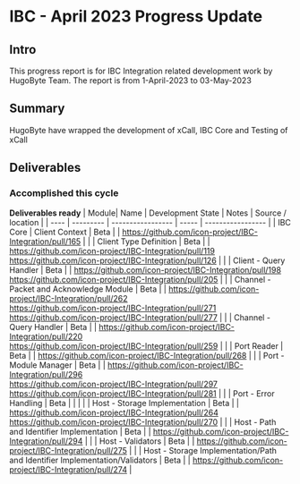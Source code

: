 # IBC - April 2023 Progress Update

## Intro
This progress report is for IBC Integration related development work by HugoByte Team. The report is from  1-April-2023 to 03-May-2023

## Summary

HugoByte have wrapped the development of xCall, IBC Core and Testing of xCall

## Deliverables

### Accomplished this cycle

__Deliverables ready__
| Module| Name | Development State | Notes | Source / location |
| ---- | --------- | ----------------- | ----- | ----------------- |
| IBC Core | Client Context | Beta | | https://github.com/icon-project/IBC-Integration/pull/165 |
|  | Client Type Definition | Beta | | https://github.com/icon-project/IBC-Integration/pull/119 <br/> https://github.com/icon-project/IBC-Integration/pull/126 |
|  | Client - Query Handler | Beta | | https://github.com/icon-project/IBC-Integration/pull/198 <br/> https://github.com/icon-project/IBC-Integration/pull/205 |
|  | Channel - Packet and Acknowledge Module | Beta | | https://github.com/icon-project/IBC-Integration/pull/262 <br/> https://github.com/icon-project/IBC-Integration/pull/271 <br/> https://github.com/icon-project/IBC-Integration/pull/277 |
|  | Channel - Query Handler | Beta | | https://github.com/icon-project/IBC-Integration/pull/220 <br/> https://github.com/icon-project/IBC-Integration/pull/259 |
|  | Port Reader | Beta | | https://github.com/icon-project/IBC-Integration/pull/268 |
|  | Port - Module Manager | Beta | | https://github.com/icon-project/IBC-Integration/pull/296 <br/> https://github.com/icon-project/IBC-Integration/pull/297 <br/> https://github.com/icon-project/IBC-Integration/pull/281 |
|  | Port - Error Handling | Beta | | |
|  | Host - Storage Implementation | Beta | | https://github.com/icon-project/IBC-Integration/pull/264 <br/> https://github.com/icon-project/IBC-Integration/pull/270 |
|  | Host - Path and Identifier Implementation | Beta | | https://github.com/icon-project/IBC-Integration/pull/294 |
|  | Host - Validators | Beta | | https://github.com/icon-project/IBC-Integration/pull/275 |
|  | Host - Storage Implementation/Path and Identifier Implementation/Validators | Beta | | https://github.com/icon-project/IBC-Integration/pull/274 |


